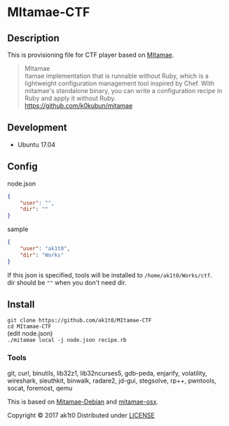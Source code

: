 # MItamae-CTF

## Description
This is provisioning file for CTF player based on [MItamae](https://github.com/k0kubun/mitamae).

> MItamae  
> Itamae implementation that is runnable without Ruby, which is a lightweight configuration management tool inspired by Chef. 
> With mitamae's standalone binary, you can write a configuration recipe in Ruby and apply it without Ruby.  
> https://github.com/k0kubun/mitamae

## Development
- Ubuntu 17.04

## Config
node.json
```json
{
    "user": "",
    "dir": ""
}

```
sample
```json
{
    "user": "ak1t0",
    "dir": "Works"
}
```

If this json is specified, tools will be installed to `/home/ak1t0/Works/ctf`.  
dir should be `""` when you don't need dir.


## Install
`git clone https://github.com/ak1t0/MItamae-CTF`  
`cd MItamae-CTF`  
(edit node.json)  
`./mitamae local -j node.json recipe.rb`  

### Tools
git, curl, binutils, lib32z1, lib32ncurses5, gdb-peda, enjarify, volatility, wireshark, sleuthkit, binwalk, radare2, jd-gui, stegsolve, rp++, pwntools, socat, foremost, qemu  


This is based on [Mitamae-Debian](https://github.com/taroooyan/mitamae-debian) and [mitamae-osx](https://github.com/upamune/mitamae-osx).  


Copyright © 2017 ak1t0
Distributed under [LICENSE](https://github.com/ak1t0/MItamae-CTF/blob/master/LICENSE)
